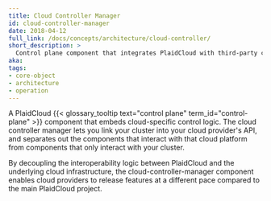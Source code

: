 ```yaml
---
title: Cloud Controller Manager
id: cloud-controller-manager
date: 2018-04-12
full_link: /docs/concepts/architecture/cloud-controller/
short_description: >
  Control plane component that integrates PlaidCloud with third-party cloud providers.
aka: 
tags:
- core-object
- architecture
- operation
---
```

 A PlaidCloud {{< glossary_tooltip text="control plane" term_id="control-plane" >}} component
that embeds cloud-specific control logic. The cloud controller manager lets you link your
cluster into your cloud provider's API, and separates out the components that interact
with that cloud platform from components that only interact with your cluster.

<!--more-->

By decoupling the interoperability logic between PlaidCloud and the underlying cloud
infrastructure, the cloud-controller-manager component enables cloud providers to release
features at a different pace compared to the main PlaidCloud project.

